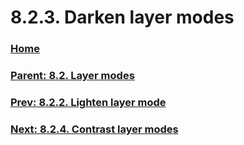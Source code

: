 # 8.2.3. Darken layer modes

### [Home](./00-home.md)
### [Parent: 8.2. Layer modes](./08-02-00-layer-modes.md)
### [Prev: 8.2.2. Lighten layer mode](./08-02-02-lighten-layer-mode.md)
### [Next: 8.2.4. Contrast layer modes](./08-02-04-contrast-layer-modes.md)
